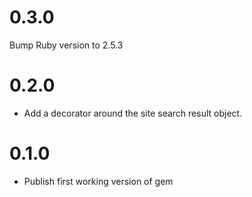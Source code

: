 # 0.3.0

Bump Ruby version to 2.5.3

# 0.2.0

 * Add a decorator around the site search result object.

# 0.1.0

* Publish first working version of gem
